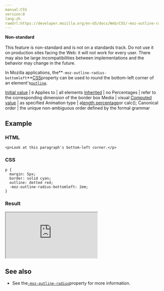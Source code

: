 ```yaml
---
manual:CSS
version:0
lang:zh
rawUrl:https://developer.mozilla.org/en-US/docs/Web/CSS/-moz-outline-radius-bottomleft
---
```






**Non-standard**<br></br>This feature is non-standard and is not on a standards track. Do not use it on production sites facing the Web: it will not work for every user. There may also be large incompatibilities between implementations and the behavior may change in the future.





In Mozilla applications, the**`-moz-outline-radius-bottomleft`**[CSS](%427 "")property can be used to round the bottom-left corner of an element&#39;s[`outline`](%31389 "The outline CSS property is a shorthand property for setting one or more of the individual outline properties outline-style, outline-width, and outline-color in a single declaration.").


[Initial value](%28552 "") | `0` 
Applies to | all elements 
[Inherited](%28555 "") | no 
Percentages | refer to the corresponding dimension of the border box 
Media | visual 
[Computed value](%28556 "") | as specified 
Animation type | a[length](%28692 "Values of the <length> CSS data type are interpolated as real, floating-point numbers."),[percentage](%28693 "Values of the <percentage> CSS data type are interpolated as real, floating-point numbers.")or calc(); 
Canonical order | the unique non-ambiguous order defined by the formal grammar 


## Example<a name="Example"></a>

### HTML<a name="HTML"></a>

```
<p>Look at this paragraph's bottom-left corner.</p>
```

### CSS<a name="CSS"></a>

```
p {
  margin: 5px;
  border: solid cyan;
  outline: dotted red;
  -moz-outline-radius-bottomleft: 2em;
}
```

### Result<a name="Result"></a>


<iframe src='https://mdn.mozillademos.org/en-US/docs/Web/CSS/-moz-outline-radius-bottomleft$samples/Example?revision=1299449' width='null' height='null'></iframe>



## See also<a name="See_also"></a>

* See the[`-moz-outline-radius`](%32951 "In Mozilla applications like Firefox, the -moz-outline-radius CSS property can be used to give an element's outline rounded corners.")property for more information.



